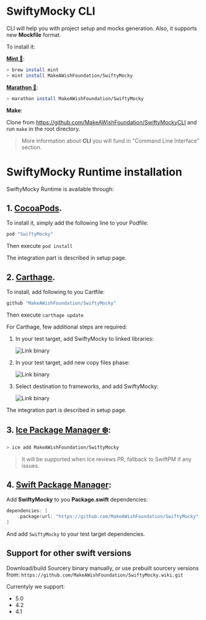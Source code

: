 <a name="installation-cli"></a>

# SwiftyMocky CLI

CLI will help you with project setup and mocks generation. Also, it supports new **Mockfile** format.

To install it:

**[Mint 🌱](https://github.com/yonaskolb/Mint)**:

```bash
> brew install mint
> mint install MakeAWishFoundation/SwiftyMocky
```

**[Marathon 🏃](https://github.com/JohnSundell/Marathon)**:

```bash
> marathon install MakeAWishFoundation/SwiftyMocky
```

**Make**:

Clone from https://github.com/MakeAWishFoundation/SwiftyMockyCLI and run `make` in the root directory.

> More information about **CLI** you will fund in "Command Line Interface" section.

<a name="installation-runtime"></a>

# SwiftyMocky Runtime installation

SwiftyMocky Runtime is available through:

## 1. [CocoaPods](http://cocoapods.org).

To install it, simply add the following line to your Podfile:

```ruby
pod "SwiftyMocky"
```

Then execute `pod install`

The integration part is described in setup page.

<a name="installation-carthage"></a>

## 2. [Carthage](https://github.com/Carthage/Carthage).

To install, add following to you Cartfile:

```ruby
github "MakeAWishFoundation/SwiftyMocky"
```

Then execute `carthage update`

For Carthage, few additional steps are required:

1. In your test target, add SwiftyMocky to linked libraries:

    ![Link binary][example-link]

2. In your test target, add new copy files phase:

    ![Link binary][example-add]

3. Select destination to frameworks, and add SwiftyMocky:

    ![Link binary][example-copy]

The integration part is described in setup page.


## 3. **[Ice Package Manager ❄️](https://github.com/jakeheis/Ice)**:

```bash
> ice add MakeAWishFoundation/SwiftyMocky
```

> It will be supported when Ice reviews PR, fallback to SwiftPM if any issues.

## 4. **[Swift Package Manager](https://swift.org/package-manager/)**:

Add **SwiftyMocky** to you **Package.swift** dependencies:

```swift
dependencies: [
    .package(url: "https://github.com/MakeAWishFoundation/SwiftyMocky", from: "4.1.0"),
]
```

And add `SwiftyMocky` to your test target dependencies.

## Support for other swift versions

Download/build Sourcery binary manually, or use prebuilt sourcery versions from: `https://github.com/MakeAWishFoundation/SwiftyMocky.wiki.git`

Currentyly we support:
- 5.0
- 4.2
- 4.1

<!-- Assets -->

[example-link]: https://raw.githubusercontent.com/MakeAWishFoundation/SwiftyMocky/3.2.0/guides/assets/link-binary-with-libraries.png "Example - link binary"
[example-add]:  https://raw.githubusercontent.com/MakeAWishFoundation/SwiftyMocky/3.2.0/guides/assets/add-new-copy-files-phase.png "Example - add copy files phase"
[example-copy]: https://raw.githubusercontent.com/MakeAWishFoundation/SwiftyMocky/3.2.0/guides/assets/add-framework-tocopy-files-phase.png "Example - add SwiftyMocky to copy frameworks"
